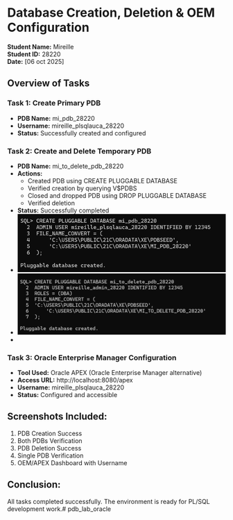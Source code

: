 # Database Creation, Deletion & OEM Configuration
**Student Name:** Mireille  
**Student ID:** 28220  
**Date:** [06 oct 2025]

## Overview of Tasks

### Task 1: Create Primary PDB
- **PDB Name:** mi_pdb_28220
- **Username:** mireille_plsqlauca_28220
- **Status:** Successfully created and configured

### Task 2: Create and Delete Temporary PDB
- **PDB Name:** mi_to_delete_pdb_28220
- **Actions:** 
  - Created PDB using CREATE PLUGGABLE DATABASE
  - Verified creation by querying V$PDBS
  - Closed and dropped PDB using DROP PLUGGABLE DATABASE
  - Verified deletion
- **Status:** Successfully completed
- ![screenshot](https://github.com/mileycyiza-droid/pdb_lab_oracle/blob/6ceea3f7d615990f586e96d81257a5a54bf80fac/001.png?raw=true)
- ![screenshot](https://github.com/mileycyiza-droid/pdb_lab_oracle/blob/6ceea3f7d615990f586e96d81257a5a54bf80fac/101.png?raw=true)
- 

### Task 3: Oracle Enterprise Manager Configuration
- **Tool Used:** Oracle APEX (Oracle Enterprise Manager alternative)
- **Access URL:** http://localhost:8080/apex
- **Username:** mireille_plsqlauca_28220
- **Status:** Configured and accessible

## Screenshots Included:
1. PDB Creation Success
2. Both PDBs Verification
3. PDB Deletion Success  
4. Single PDB Verification
5. OEM/APEX Dashboard with Username

## Conclusion:
All tasks completed successfully. The environment is ready for PL/SQL development work.# pdb_lab_oracle
